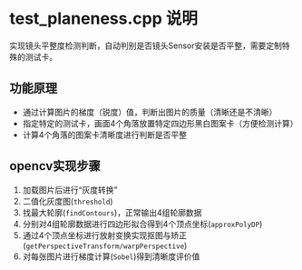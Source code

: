 
# test_planeness.cpp 说明
实现镜头平整度检测判断，自动判别是否镜头Sensor安装是否平整，需要定制特殊的测试卡。

## 功能原理
* 通过计算图片的梯度（锐度）值，判断出图片的质量（清晰还是不清晰）  
* 指定特定的测试卡，画面4个角落放置特定四边形黑白图案卡（方便检测计算）  
* 计算4个角落的图案卡清晰度进行判断是否平整  

## opencv实现步骤
1. 加载图片后进行“灰度转换”  
2. 二值化灰度图(`threshold`)  
3. 找最大轮廓(`findContours`)，正常输出4组轮廓数据  
4. 分别对4组轮廓数据进行四边形拟合得到4个顶点坐标(`approxPolyDP`)  
5. 通过4个顶点坐标进行放射变换实现抠图与矫正(`getPerspectiveTransform/warpPerspective`)  
6. 对每张图片进行梯度计算(`Sobel`)得到清晰度评价值  

